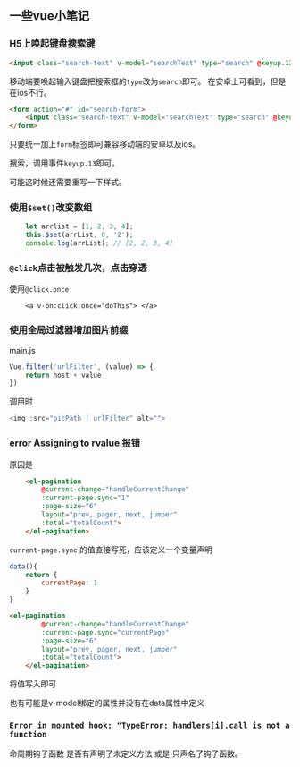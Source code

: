 ## 一些vue小笔记

### H5上唤起键盘搜索键

```html
<input class="search-text" v-model="searchText" type="search" @keyup.13="searchSubmit" placeholder="xxx"/>
```

移动端要唤起输入键盘把搜索框的`type`改为`search`即可。
在安卓上可看到，但是在ios不行。

```html
<form action="#" id="search-form">
    <input class="search-text" v-model="searchText" type="search" @keyup.13="searchSubmit" placeholder="xxx"/>
</form>
```
只要统一加上`form`标签即可兼容移动端的安卓以及ios。

搜索，调用事件`keyup.13`即可。

可能这时候还需要重写一下样式。


### 使用`$set()`改变数组

```js
    let arrlist = [1, 2, 3, 4];
    this.$set(arrList, 0, '2');
    console.log(arrList); // [2, 2, 3, 4]
```

### `@click`点击被触发几次，点击穿透

使用`@click.once`

```vue
    <a v-on:click.once="doThis"> </a>
```

### 使用全局过滤器增加图片前缀

main.js

```js
Vue.filter('urlFilter', (value) => {
    return host + value
})
```

调用时

```js
<img :src="picPath | urlFilter" alt="">
```


### error Assigning to rvalue 报错
原因是
``` html
    <el-pagination
        @current-change="handleCurrentChange"
        :current-page.sync="1"
        :page-size="6"
        layout="prev, pager, next, jumper"
        :total="totalCount">
    </el-pagination>
```

`current-page.sync` 的值直接写死，应该定义一个变量声明

```js
data(){
    return {
        currentPage: 1
    }
}
```

```html
<el-pagination
        @current-change="handleCurrentChange"
        :current-page.sync="currentPage"
        :page-size="6"
        layout="prev, pager, next, jumper"
        :total="totalCount">
    </el-pagination>
```

将值写入即可

也有可能是v-model绑定的属性并没有在data属性中定义


### `Error in mounted hook: "TypeError: handlers[i].call is not a function`

命周期钩子函数 是否有声明了未定义方法 或是 只声名了钩子函数。





